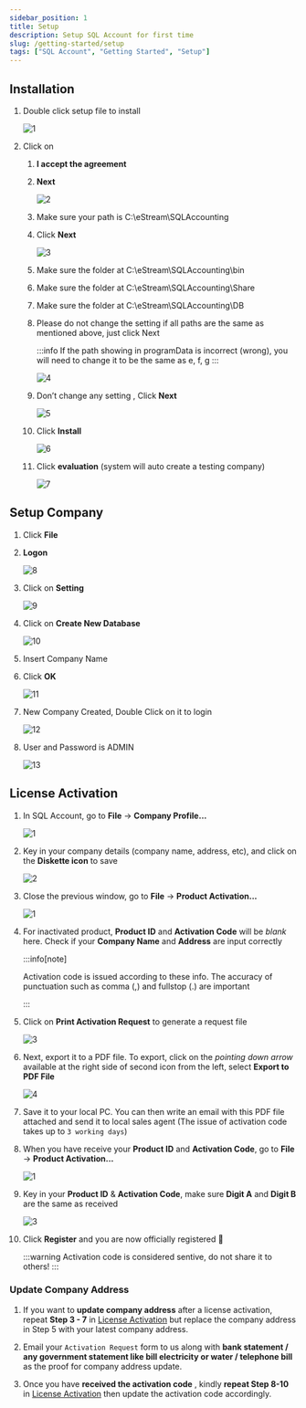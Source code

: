 ```yaml
---
sidebar_position: 1
title: Setup
description: Setup SQL Account for first time
slug: /getting-started/setup
tags: ["SQL Account", "Getting Started", "Setup"]
---
```


## Installation

1. Double click setup file to install

   ![1](../../static/img/getting-started/install-sql/1.png)

2. Click on

   1. **I accept the agreement**

   2. **Next**

        ![2](../../static/img/getting-started/install-sql/2.png)

   3. Make sure your path is C:\eStream\SQLAccounting

   4. Click **Next**

        ![3](../../static/img/getting-started/install-sql/3.png)

   5. Make sure the folder at C:\eStream\SQLAccounting\bin

   6. Make sure the folder at C:\eStream\SQLAccounting\Share

   7. Make sure the folder at C:\eStream\SQLAccounting\DB

   8. Please do not change the setting if all paths are the same as mentioned above, just click Next

        :::info
        If the path showing in programData is incorrect (wrong), you will need to change it to be the same as e, f, g
        :::

        ![4](../../static/img/getting-started/install-sql/4.png)

   9. Don’t change any setting , Click **Next**

        ![5](../../static/img/getting-started/install-sql/5.png)

   10. Click **Install**

        ![6](../../static/img/getting-started/install-sql/6.png)

   11. Click **evaluation** (system will auto create a testing company)

        ![7](../../static/img/getting-started/install-sql/7.png)

## Setup Company

1. Click **File**

2. **Logon**

   ![8](../../static/img/getting-started/install-sql/8.png)

3. Click on **Setting**

   ![9](../../static/img/getting-started/install-sql/9.png)

4. Click on **Create New Database**

   ![10](../../static/img/getting-started/install-sql/10.png)

5. Insert Company Name

6. Click **OK**

   ![11](../../static/img/getting-started/install-sql/11.png)

7. New Company Created, Double Click on it to login

   ![12](../../static/img/getting-started/install-sql/12.png)

8. User and Password is ADMIN

   ![13](../../static/img/getting-started/install-sql/13.png)

## License Activation

1. In SQL Account, go to **File** -> **Company Profile...**

   ![1](../../static/img/activate-license/1.png)

2. Key in your company details (company name, address, etc), and click on the **Diskette icon** to save

   ![2](../../static/img/activate-license/2.png)

3. Close the previous window, go to **File** -> **Product Activation...**

   ![1](../../static/img/activate-license/1b.png)

4. For inactivated product, **Product ID** and **Activation Code** will be *blank* here. Check if your **Company Name** and **Address** are input correctly

   :::info[note]

   Activation code is issued according to these info. The accuracy of punctuation such as comma (,) and fullstop (.) are important

   :::

5. Click on **Print Activation Request** to generate a request file

   ![3](../../static/img/activate-license/3.png)

6. Next, export it to a PDF file. To export, click on the  *pointing down arrow* available at the right side of second icon from the left, select **Export to PDF File**

   ![4](../../static/img/activate-license/4.png)

7. Save it to your local PC. You can then write an email with this PDF file attached and send it to local sales agent (The issue of activation code takes up to `3 working days`)

8. When you have receive your **Product ID** and **Activation Code**, go to **File** -> **Product Activation...**

   ![1](../../static/img/activate-license/1.png)

9. Key in your **Product ID** & **Activation Code**, make sure **Digit A** and **Digit B** are the same as received

   ![3](../../static/img/activate-license/3.png)

10. Click **Register** and you are now officially registered 🥳

    :::warning
    Activation code is considered sentive, do not share it to others!
    :::

### Update Company Address

1. If you want to **update company address** after a license activation, repeat **Step 3 - 7** in [License Activation](#license-activation) but replace the company address in Step 5 with your latest company address.

2. Email your `Activation Request` form to us along with **bank statement / any government statement like bill electricity or water / telephone bill** as the proof for company address update.

3. Once you have **received the activation code** , kindly **repeat Step 8-10** in [License Activation](#license-activation) then update the activation code accordingly.
